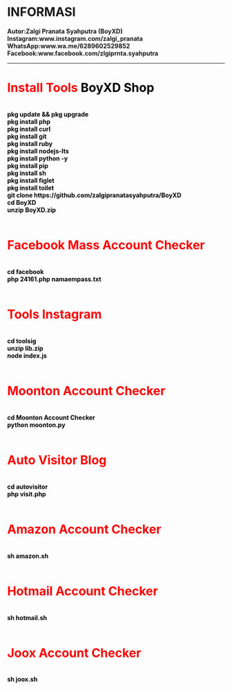 <h1>INFORMASI</h1>
<b>
  Autor:Zalgi Pranata Syahputra (BoyXD)<br>
  Instagram:www.instagram.com/zalgi_pranata<br>
  WhatsApp:www.wa.me/6289602529852<br>
  Facebook:www.facebook.com/zlgiprnta.syahputra
  </b><br><hr>
<h1 style="color:red;">Install Tools <font color="black">BoyXD Shop</h1><br>
  <b>
  pkg update && pkg upgrade<br>
  pkg install php<br>
  pkg install curl<br>
  pkg install git<br>
  pkg install ruby<br>
  pkg install nodejs-lts<br>
  pkg install python -y<br>
  pkg install pip<br>
  pkg install sh<br>
  pkg install figlet<br>
  pkg install toilet<br>
  git clone https://github.com/zalgipranatasyahputra/BoyXD<br>
  cd BoyXD<br>
  unzip BoyXD.zip
  </b>
<br><br>
  <h1 style="color:red;">Facebook Mass Account Checker</h1><br>
  <b>
    cd facebook<br>
    php 24161.php namaempass.txt
  </b>
  <br><br>
  <h1 style="color:red;">Tools Instagram</h1><br>
  <b>
    cd toolsig<br>
    unzip lib.zip<br>
    node index.js
  </b>
  <br><br>
  <h1 style="color:red;">Moonton Account Checker</h1><br>
  <b>
    cd Moonton Account Checker<br>
    python moonton.py
  </b>
  <br><br>
  <h1 style="color:red;">Auto Visitor Blog</h1><br>
  <b>
    cd autovisitor<br>
    php visit.php
  </b>
  <br><br>
  <h1 style="color:red;">Amazon Account Checker</h1><br>
  <b>
  sh amazon.sh
  </b>
  <br><br>
  <h1 style="color:red;">Hotmail Account Checker</h1><br>
  <b>
    sh hotmail.sh
  </b>
  <br><br>
  <h1 style="color:red;">Joox Account Checker</h1><br>
  <b>
    sh joox.sh
  </b>

